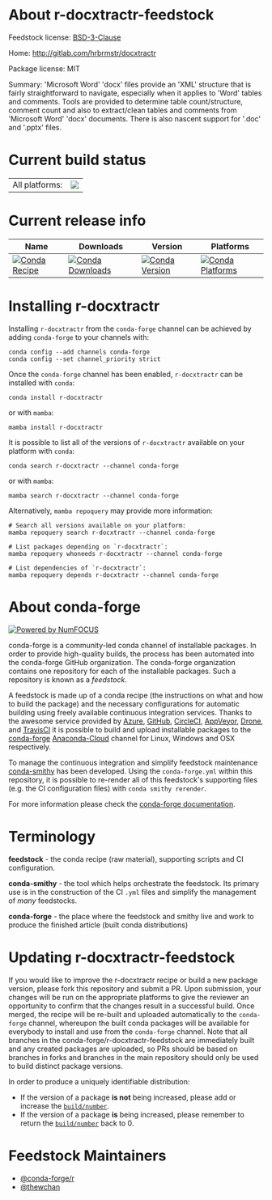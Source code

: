 About r-docxtractr-feedstock
============================

Feedstock license: [BSD-3-Clause](https://github.com/conda-forge/r-docxtractr-feedstock/blob/main/LICENSE.txt)

Home: http://gitlab.com/hrbrmstr/docxtractr

Package license: MIT

Summary: 'Microsoft Word' 'docx' files provide an 'XML' structure that is fairly straightforward to navigate, especially when it applies to 'Word' tables and comments. Tools are provided to determine table count/structure, comment count and also to extract/clean tables and comments from 'Microsoft Word' 'docx' documents. There is also nascent support for '.doc' and '.pptx' files.

Current build status
====================


<table><tr><td>All platforms:</td>
    <td>
      <a href="https://dev.azure.com/conda-forge/feedstock-builds/_build/latest?definitionId=20072&branchName=main">
        <img src="https://dev.azure.com/conda-forge/feedstock-builds/_apis/build/status/r-docxtractr-feedstock?branchName=main">
      </a>
    </td>
  </tr>
</table>

Current release info
====================

| Name | Downloads | Version | Platforms |
| --- | --- | --- | --- |
| [![Conda Recipe](https://img.shields.io/badge/recipe-r--docxtractr-green.svg)](https://anaconda.org/conda-forge/r-docxtractr) | [![Conda Downloads](https://img.shields.io/conda/dn/conda-forge/r-docxtractr.svg)](https://anaconda.org/conda-forge/r-docxtractr) | [![Conda Version](https://img.shields.io/conda/vn/conda-forge/r-docxtractr.svg)](https://anaconda.org/conda-forge/r-docxtractr) | [![Conda Platforms](https://img.shields.io/conda/pn/conda-forge/r-docxtractr.svg)](https://anaconda.org/conda-forge/r-docxtractr) |

Installing r-docxtractr
=======================

Installing `r-docxtractr` from the `conda-forge` channel can be achieved by adding `conda-forge` to your channels with:

```
conda config --add channels conda-forge
conda config --set channel_priority strict
```

Once the `conda-forge` channel has been enabled, `r-docxtractr` can be installed with `conda`:

```
conda install r-docxtractr
```

or with `mamba`:

```
mamba install r-docxtractr
```

It is possible to list all of the versions of `r-docxtractr` available on your platform with `conda`:

```
conda search r-docxtractr --channel conda-forge
```

or with `mamba`:

```
mamba search r-docxtractr --channel conda-forge
```

Alternatively, `mamba repoquery` may provide more information:

```
# Search all versions available on your platform:
mamba repoquery search r-docxtractr --channel conda-forge

# List packages depending on `r-docxtractr`:
mamba repoquery whoneeds r-docxtractr --channel conda-forge

# List dependencies of `r-docxtractr`:
mamba repoquery depends r-docxtractr --channel conda-forge
```


About conda-forge
=================

[![Powered by
NumFOCUS](https://img.shields.io/badge/powered%20by-NumFOCUS-orange.svg?style=flat&colorA=E1523D&colorB=007D8A)](https://numfocus.org)

conda-forge is a community-led conda channel of installable packages.
In order to provide high-quality builds, the process has been automated into the
conda-forge GitHub organization. The conda-forge organization contains one repository
for each of the installable packages. Such a repository is known as a *feedstock*.

A feedstock is made up of a conda recipe (the instructions on what and how to build
the package) and the necessary configurations for automatic building using freely
available continuous integration services. Thanks to the awesome service provided by
[Azure](https://azure.microsoft.com/en-us/services/devops/), [GitHub](https://github.com/),
[CircleCI](https://circleci.com/), [AppVeyor](https://www.appveyor.com/),
[Drone](https://cloud.drone.io/welcome), and [TravisCI](https://travis-ci.com/)
it is possible to build and upload installable packages to the
[conda-forge](https://anaconda.org/conda-forge) [Anaconda-Cloud](https://anaconda.org/)
channel for Linux, Windows and OSX respectively.

To manage the continuous integration and simplify feedstock maintenance
[conda-smithy](https://github.com/conda-forge/conda-smithy) has been developed.
Using the ``conda-forge.yml`` within this repository, it is possible to re-render all of
this feedstock's supporting files (e.g. the CI configuration files) with ``conda smithy rerender``.

For more information please check the [conda-forge documentation](https://conda-forge.org/docs/).

Terminology
===========

**feedstock** - the conda recipe (raw material), supporting scripts and CI configuration.

**conda-smithy** - the tool which helps orchestrate the feedstock.
                   Its primary use is in the construction of the CI ``.yml`` files
                   and simplify the management of *many* feedstocks.

**conda-forge** - the place where the feedstock and smithy live and work to
                  produce the finished article (built conda distributions)


Updating r-docxtractr-feedstock
===============================

If you would like to improve the r-docxtractr recipe or build a new
package version, please fork this repository and submit a PR. Upon submission,
your changes will be run on the appropriate platforms to give the reviewer an
opportunity to confirm that the changes result in a successful build. Once
merged, the recipe will be re-built and uploaded automatically to the
`conda-forge` channel, whereupon the built conda packages will be available for
everybody to install and use from the `conda-forge` channel.
Note that all branches in the conda-forge/r-docxtractr-feedstock are
immediately built and any created packages are uploaded, so PRs should be based
on branches in forks and branches in the main repository should only be used to
build distinct package versions.

In order to produce a uniquely identifiable distribution:
 * If the version of a package **is not** being increased, please add or increase
   the [``build/number``](https://docs.conda.io/projects/conda-build/en/latest/resources/define-metadata.html#build-number-and-string).
 * If the version of a package **is** being increased, please remember to return
   the [``build/number``](https://docs.conda.io/projects/conda-build/en/latest/resources/define-metadata.html#build-number-and-string)
   back to 0.

Feedstock Maintainers
=====================

* [@conda-forge/r](https://github.com/conda-forge/r/)
* [@thewchan](https://github.com/thewchan/)

